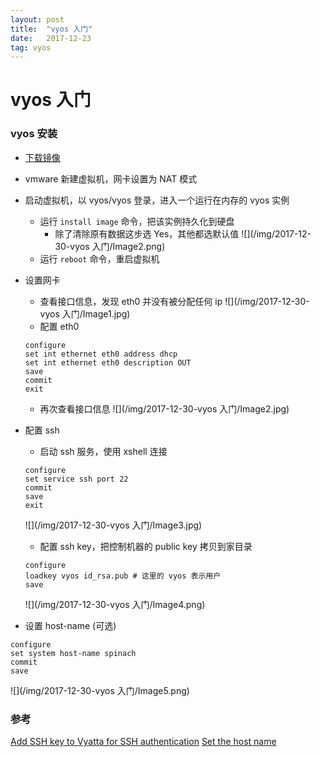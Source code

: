 ```yaml
---
layout: post
title:  "vyos 入门"
date:   2017-12-23
tag: vyos
---
```

# vyos 入门
### vyos 安装
* [下载镜像](https://downloads.vyos.io/?dir=release)
* vmware 新建虚拟机，网卡设置为 NAT 模式
* 启动虚拟机，以 vyos/vyos 登录，进入一个运行在内存的 vyos 实例
    * 运行 `install image` 命令，把该实例持久化到硬盘
        * 除了清除原有数据这步选 Yes，其他都选默认值
        ![](/img/2017-12-30-vyos 入门/Image2.png)
    * 运行 `reboot` 命令，重启虚拟机
* 设置网卡
    * 查看接口信息，发现 eth0 并没有被分配任何 ip
    ![](/img/2017-12-30-vyos 入门/Image1.jpg)
    * 配置 eth0
    ```
    configure
    set int ethernet eth0 address dhcp
    set int ethernet eth0 description OUT
    save
    commit
    exit
    ```
    * 再次查看接口信息
    ![](/img/2017-12-30-vyos 入门/Image2.jpg)
* 配置 ssh
    * 启动 ssh 服务，使用 xshell 连接
    ```
    configure
    set service ssh port 22
    commit
    save
    exit
    ```
    ![](/img/2017-12-30-vyos 入门/Image3.jpg)
    * 配置 ssh key，把控制机器的 public key 拷贝到家目录
    ```
    configure
    loadkey vyos id_rsa.pub # 这里的 vyos 表示用户
    save
    ```
    ![](/img/2017-12-30-vyos 入门/Image4.png)

* 设置 host-name (可选)
```
configure
set system host-name spinach
commit
save
```
![](/img/2017-12-30-vyos 入门/Image5.png)
### 参考
[Add SSH key to Vyatta for SSH authentication](http://www.dangtrinh.com/2017/04/add-ssh-key-to-vyatta-for-ssh.html)
[Set the host name](http://www.brocade.com/content/html/en/vrouter5600/35r3/vyatta-35r3-qsg/GUID-7D24E631-B66D-49A5-AC91-C7EF3756ECDE.html)